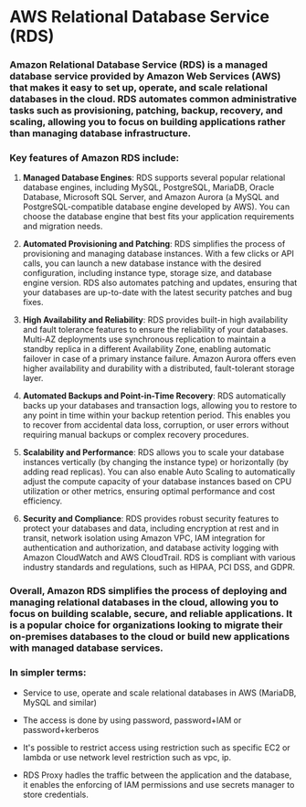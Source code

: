 # AWS Relational Database Service (RDS)

### Amazon Relational Database Service (RDS) is a managed database service provided by Amazon Web Services (AWS) that makes it easy to set up, operate, and scale relational databases in the cloud. RDS automates common administrative tasks such as provisioning, patching, backup, recovery, and scaling, allowing you to focus on building applications rather than managing database infrastructure.

### Key features of Amazon RDS include:

1. **Managed Database Engines**: RDS supports several popular relational database engines, including MySQL, PostgreSQL, MariaDB, Oracle Database, Microsoft SQL Server, and Amazon Aurora (a MySQL and PostgreSQL-compatible database engine developed by AWS). You can choose the database engine that best fits your application requirements and migration needs.

2. **Automated Provisioning and Patching**: RDS simplifies the process of provisioning and managing database instances. With a few clicks or API calls, you can launch a new database instance with the desired configuration, including instance type, storage size, and database engine version. RDS also automates patching and updates, ensuring that your databases are up-to-date with the latest security patches and bug fixes.

3. **High Availability and Reliability**: RDS provides built-in high availability and fault tolerance features to ensure the reliability of your databases. Multi-AZ deployments use synchronous replication to maintain a standby replica in a different Availability Zone, enabling automatic failover in case of a primary instance failure. Amazon Aurora offers even higher availability and durability with a distributed, fault-tolerant storage layer.

4. **Automated Backups and Point-in-Time Recovery**: RDS automatically backs up your databases and transaction logs, allowing you to restore to any point in time within your backup retention period. This enables you to recover from accidental data loss, corruption, or user errors without requiring manual backups or complex recovery procedures.

5. **Scalability and Performance**: RDS allows you to scale your database instances vertically (by changing the instance type) or horizontally (by adding read replicas). You can also enable Auto Scaling to automatically adjust the compute capacity of your database instances based on CPU utilization or other metrics, ensuring optimal performance and cost efficiency.

6. **Security and Compliance**: RDS provides robust security features to protect your databases and data, including encryption at rest and in transit, network isolation using Amazon VPC, IAM integration for authentication and authorization, and database activity logging with Amazon CloudWatch and AWS CloudTrail. RDS is compliant with various industry standards and regulations, such as HIPAA, PCI DSS, and GDPR.

### Overall, Amazon RDS simplifies the process of deploying and managing relational databases in the cloud, allowing you to focus on building scalable, secure, and reliable applications. It is a popular choice for organizations looking to migrate their on-premises databases to the cloud or build new applications with managed database services.

### In simpler terms:

 - Service to use, operate and scale relational databases in AWS (MariaDB, MySQL and similar)

 - The access is done by using password, password+IAM or password+kerberos

 - It's possible to restrict access using restriction such as specific EC2 or lambda or use network level restriction such as vpc, ip.

 - RDS Proxy hadles the traffic between the application and the database, it enables the enforcing of IAM permissions and use secrets manager to store credentials.
